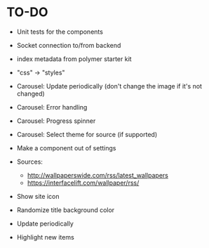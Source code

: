 # TO-DO
* Unit tests for the components
* Socket connection to/from backend
* index metadata from polymer starter kit
* "css" -> "styles"
* Carousel: Update periodically (don't change the image if it's not changed)
* Carousel: Error handling
* Carousel: Progress spinner
* Carousel: Select theme for source (if supported)
* Make a component out of settings
* Sources:
    * http://wallpaperswide.com/rss/latest_wallpapers
    * https://interfacelift.com/wallpaper/rss/


* Show site icon
* Randomize title background color
* Update periodically
* Highlight new items
